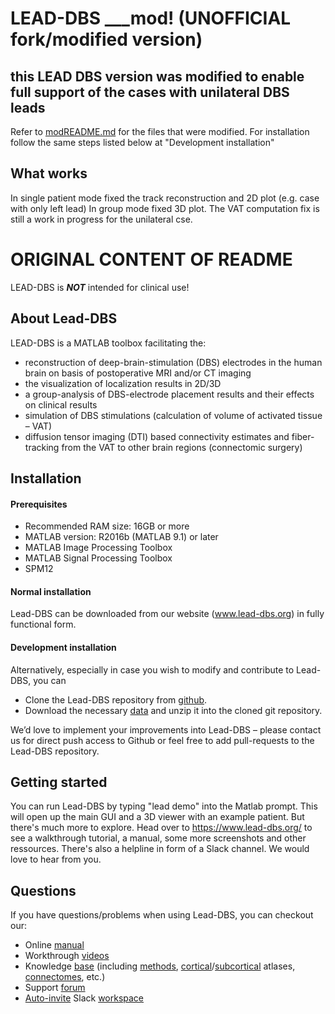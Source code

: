 LEAD-DBS ___mod! (UNOFFICIAL fork/modified version)
========

## this LEAD DBS version was modified to enable full support of the cases with unilateral DBS leads
Refer to [modREADME.md](/modREAME.md) for the files that were modified.
For installation follow the same steps listed below at "Development installation"

## What works
In single patient mode fixed the track reconstruction and 2D plot (e.g. case with only left lead)
In group mode fixed 3D plot.
The VAT computation fix is still a work in progress for the unilateral cse.

# ORIGINAL CONTENT OF README

LEAD-DBS is ***NOT*** intended for clinical use!

## About Lead-DBS

LEAD-DBS is a MATLAB toolbox facilitating the:

- reconstruction of deep-brain-stimulation (DBS) electrodes in the human brain on basis of postoperative MRI and/or CT imaging
- the visualization of localization results in 2D/3D
- a group-analysis of DBS-electrode placement results and their effects on clinical results
- simulation of DBS stimulations (calculation of volume of activated tissue – VAT)
- diffusion tensor imaging (DTI) based connectivity estimates and fiber-tracking from the VAT to other brain regions (connectomic surgery)

## Installation

#### Prerequisites

- Recommended RAM size: 16GB or more
- MATLAB version: R2016b (MATLAB 9.1) or later
- MATLAB Image Processing Toolbox
- MATLAB Signal Processing Toolbox
- SPM12

#### Normal installation

Lead-DBS can be downloaded from our website (www.lead-dbs.org) in fully functional form.

#### Development installation

Alternatively, especially in case you wish to modify and contribute to Lead-DBS, you can

- Clone the Lead-DBS repository from [github](https://github.com/netstim/leaddbs.git).
- Download the necessary [data](http://www.lead-dbs.org/release/download.php?id=data_pcloud) and unzip it into the cloned git repository.

We’d love to implement your improvements into Lead-DBS – please contact us for direct push access to Github or feel free to add pull-requests to the Lead-DBS repository.

## Getting started

You can run Lead-DBS by typing "lead demo" into the Matlab prompt. This will open up the main GUI and a 3D viewer with an example patient.
But there's much more to explore. Head over to https://www.lead-dbs.org/ to see a walkthrough tutorial, a manual, some more screenshots and other ressources. There's also a helpline in form of a Slack channel. We would love to hear from you.

## Questions

If you have questions/problems when using Lead-DBS, you can checkout our:

- Online [manual](https://netstim.gitbook.io/leaddbs/)
- Workthrough [videos](https://www.lead-dbs.org/helpsupport/knowledge-base/walkthrough-videos/)
- Knowledge [base](https://www.lead-dbs.org/helpsupport/knowledge-base/) (including [methods](https://www.lead-dbs.org/helpsupport/knowledge-base/lead-dbs-methods/), [cortical](https://www.lead-dbs.org/helpsupport/knowledge-base/atlasesresources/cortical-atlas-parcellations-mni-space/)/[subcortical](https://www.lead-dbs.org/helpsupport/knowledge-base/atlasesresources/atlases/) atlases, [connectomes](https://www.lead-dbs.org/helpsupport/knowledge-base/atlasesresources/normative-connectomes/), etc.)
- Support [forum](https://www.lead-dbs.org/?forum=lead-dbs-support-forum)
- [Auto-invite](https://leadsuite.herokuapp.com/) Slack [workspace](https://leadsuite.slack.com/)
